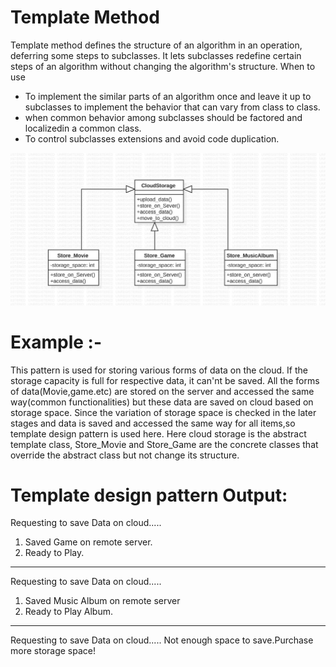 # Template Method

Template method defines the structure of an algorithm in an operation, deferring some
steps to subclasses. It lets subclasses redefine certain steps of an algorithm 
without changing the algorithm's structure. 
When to use
* To implement the similar parts of an algorithm once and leave it up to subclasses to implement the behavior that can vary from class to class.
* when common behavior among subclasses should be factored and localizedin a common class.
* To control subclasses extensions and avoid code duplication.

![UML diagram for template Pattern](template.png "UML class diagram of Template")

# Example :-
This pattern is used for storing various forms of data on the cloud. If the storage capacity is full for respective data, it can'nt be saved. All the forms of data(Movie,game.etc) are stored on the server and accessed the same way(common functionalities) but these data are saved on cloud based on storage space. Since the variation of storage space is checked in the later stages and data is saved and accessed the same way for all items,so template design pattern is used here. Here cloud storage is the abstract template class, Store_Movie and Store_Game are the concrete classes that override the abstract class but not change its structure.
 
# Template design pattern Output:

Requesting to save Data on cloud.....
1. Saved Game on remote server.      
2. Ready to Play.
***********************************  
Requesting to save Data on cloud.....
1. Saved Music Album on remote server
2. Ready to Play Album.
***********************************
Requesting to save Data on cloud.....
Not enough space to save.Purchase more storage space!
